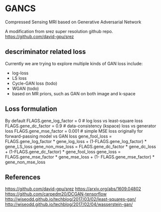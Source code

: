 # GANCS
Compressed Sensing MRI based on Generative Adversarial Network 

A modification from srez super resolution github repo. https://github.com/david-gpu/srez

## descriminator related loss
Currently we are trying to explore multiple kinds of GAN loss include:
* log-loss
* LS loss
* Cycle-GAN loss (todo)
* WGAN (todo)
* based on MR priors, such as GAN on both image and k-space

## Loss formulation
By default
FLAGS.gene_log_factor = 0 # log loss vs least-square loss
FLAGS.gene_dc_factor = 0.9 # data-consistency (kspace) loss vs generator loss
FLAGS.gene_mse_factor = 0.001 # simple MSE loss originally for forward-passing model vs GAN loss
gene_fool_loss = FLAGS.gene_log_factor * gene_log_loss + (1-FLAGS.gene_log_factor) * gene_LS_loss
gene_non_mse_loss = FLAGS.gene_dc_factor * gene_dc_loss + (1-FLAGS.gene_dc_factor) * gene_fool_loss
gene_loss = FLAGS.gene_mse_factor * gene_mse_loss + (1- FLAGS.gene_mse_factor) * gene_non_mse_loss

## References
https://github.com/david-gpu/srez
https://arxiv.org/abs/1609.04802
https://github.com/carpedm20/DCGAN-tensorflow
http://wiseodd.github.io/techblog/2017/03/02/least-squares-gan/
http://wiseodd.github.io/techblog/2017/02/04/wasserstein-gan/
